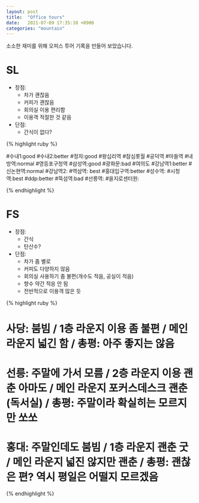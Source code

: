 ```yaml
---
layout: post
title:  "Office tours"
date:   2021-07-09 17:35:10 +0900
categories: "mountain"
---
```

소소한 재미를 위해 오피스 투어 기록을 만들어 보았습니다.

# SL  
* 장점:
	* 차가 괜찮음  
	* 커피가 괜찮음  
	* 회의실 이용 편리함  
	* 이용객 적절한 것 같음  
* 단점:
	* 간식이 없다?  

{% highlight ruby %}


#수내1:good
#수내2:better
#정자:good
#왕십리역
#잠심롯월
#공덕역
#마들역
#내방역:normal
#영등포구청역
#삼성역:good
#광화문:bad
#여의도
#강남역1:better
#신논현역:normal
#강남역2:
#역삼역: best
#홍대입구역:better
#성수역:
#시청역:best
#ddp:better
#뚝섬역:bad
#선릉역:
#을지로센터원:

{% endhighlight %}




# FS  
* 장점:   
	* 간식  
	* 탄산수?  
* 단점:  
	* 차가 좀 별로  
	* 커피도 다양하지 않음  
	* 회의실 사용하기 좀 불편(개수도 적음, 공실이 적음)  
	* 향수 약간 적응 안 됨  
	* 전반적으로 이용객 많은 듯  


{% highlight ruby %}

# 사당: 붐빔 / 1층 라운지 이용 좀 불편 / 메인 라운지 넓긴 함 / 총평: 아주 좋지는 않음  
# 선릉: 주말에 가서 모름 / 2층 라운지 이용 괜춘 아마도 / 메인 라운지 포커스데스크 괜춘(독서실)  / 총평: 주말이라 확실히는 모르지만 쏘쏘  
# 홍대: 주말인데도 붐빔 / 1층 라운지 괜춘 굿 / 메인 라운지 넓진 않지만 괜춘 / 총평: 괜찮은 편? 역시 평일은 어떨지 모르겠음  

{% endhighlight %}

